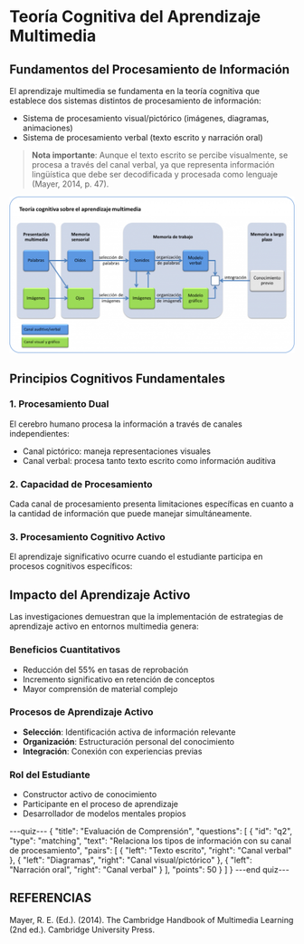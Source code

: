 # Teoría Cognitiva del Aprendizaje Multimedia

## Fundamentos del Procesamiento de Información

El aprendizaje multimedia se fundamenta en la teoría cognitiva que establece dos sistemas distintos de procesamiento de información:

* Sistema de procesamiento visual/pictórico (imágenes, diagramas, animaciones)
* Sistema de procesamiento verbal (texto escrito y narración oral)

> **Nota importante**: Aunque el texto escrito se percibe visualmente, se procesa a través del canal verbal, ya que representa información lingüística que debe ser decodificada y procesada como lenguaje (Mayer, 2014, p. 47).

![Modelo de procesamiento cognitivo dual](/public/lectures-media/multimedia_learning_diagram.png)

## Principios Cognitivos Fundamentales

### 1. Procesamiento Dual
El cerebro humano procesa la información a través de canales independientes:
* Canal pictórico: maneja representaciones visuales
* Canal verbal: procesa tanto texto escrito como información auditiva

### 2. Capacidad de Procesamiento
Cada canal de procesamiento presenta limitaciones específicas en cuanto a la cantidad de información que puede manejar simultáneamente.

### 3. Procesamiento Cognitivo Activo
El aprendizaje significativo ocurre cuando el estudiante participa en procesos cognitivos específicos:

## Impacto del Aprendizaje Activo

Las investigaciones demuestran que la implementación de estrategias de aprendizaje activo en entornos multimedia genera:

### Beneficios Cuantitativos
* Reducción del 55% en tasas de reprobación
* Incremento significativo en retención de conceptos
* Mayor comprensión de material complejo

### Procesos de Aprendizaje Activo
* **Selección**: Identificación activa de información relevante
* **Organización**: Estructuración personal del conocimiento
* **Integración**: Conexión con experiencias previas

### Rol del Estudiante
* Constructor activo de conocimiento
* Participante en el proceso de aprendizaje
* Desarrollador de modelos mentales propios

---quiz---
{
  "title": "Evaluación de Comprensión",
  "questions": [
    {
      "id": "q2",
      "type": "matching",
      "text": "Relaciona los tipos de información con su canal de procesamiento",
      "pairs": [
        {
          "left": "Texto escrito",
          "right": "Canal verbal"
        },
        {
          "left": "Diagramas",
          "right": "Canal visual/pictórico"
        },
        {
          "left": "Narración oral",
          "right": "Canal verbal"
        }
      ],
      "points": 50
    }
  ]
}
---end quiz---

## REFERENCIAS

Mayer, R. E. (Ed.). (2014). The Cambridge Handbook of Multimedia Learning (2nd ed.). Cambridge University Press.